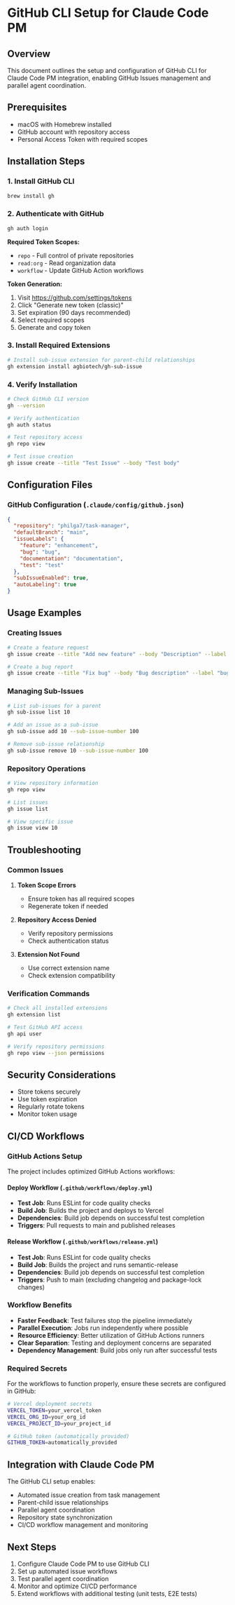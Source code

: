 # GitHub CLI Setup for Claude Code PM

## Overview

This document outlines the setup and configuration of GitHub CLI for Claude Code PM integration, enabling GitHub Issues management and parallel agent coordination.

## Prerequisites

- macOS with Homebrew installed
- GitHub account with repository access
- Personal Access Token with required scopes

## Installation Steps

### 1. Install GitHub CLI

```bash
brew install gh
```

### 2. Authenticate with GitHub

```bash
gh auth login
```

**Required Token Scopes:**
- `repo` - Full control of private repositories
- `read:org` - Read organization data
- `workflow` - Update GitHub Action workflows

**Token Generation:**
1. Visit https://github.com/settings/tokens
2. Click "Generate new token (classic)"
3. Set expiration (90 days recommended)
4. Select required scopes
5. Generate and copy token

### 3. Install Required Extensions

```bash
# Install sub-issue extension for parent-child relationships
gh extension install agbiotech/gh-sub-issue
```

### 4. Verify Installation

```bash
# Check GitHub CLI version
gh --version

# Verify authentication
gh auth status

# Test repository access
gh repo view

# Test issue creation
gh issue create --title "Test Issue" --body "Test body"
```

## Configuration Files

### GitHub Configuration (`.claude/config/github.json`)

```json
{
  "repository": "philga7/task-manager",
  "defaultBranch": "main",
  "issueLabels": {
    "feature": "enhancement",
    "bug": "bug",
    "documentation": "documentation",
    "test": "test"
  },
  "subIssueEnabled": true,
  "autoLabeling": true
}
```

## Usage Examples

### Creating Issues

```bash
# Create a feature request
gh issue create --title "Add new feature" --body "Description" --label "enhancement"

# Create a bug report
gh issue create --title "Fix bug" --body "Bug description" --label "bug"
```

### Managing Sub-Issues

```bash
# List sub-issues for a parent
gh sub-issue list 10

# Add an issue as a sub-issue
gh sub-issue add 10 --sub-issue-number 100

# Remove sub-issue relationship
gh sub-issue remove 10 --sub-issue-number 100
```

### Repository Operations

```bash
# View repository information
gh repo view

# List issues
gh issue list

# View specific issue
gh issue view 10
```

## Troubleshooting

### Common Issues

1. **Token Scope Errors**
   - Ensure token has all required scopes
   - Regenerate token if needed

2. **Repository Access Denied**
   - Verify repository permissions
   - Check authentication status

3. **Extension Not Found**
   - Use correct extension name
   - Check extension compatibility

### Verification Commands

```bash
# Check all installed extensions
gh extension list

# Test GitHub API access
gh api user

# Verify repository permissions
gh repo view --json permissions
```

## Security Considerations

- Store tokens securely
- Use token expiration
- Regularly rotate tokens
- Monitor token usage

## CI/CD Workflows

### GitHub Actions Setup
The project includes optimized GitHub Actions workflows:

#### Deploy Workflow (`.github/workflows/deploy.yml`)
- **Test Job**: Runs ESLint for code quality checks
- **Build Job**: Builds the project and deploys to Vercel
- **Dependencies**: Build job depends on successful test completion
- **Triggers**: Pull requests to main and published releases

#### Release Workflow (`.github/workflows/release.yml`)
- **Test Job**: Runs ESLint for code quality checks
- **Build Job**: Builds the project and runs semantic-release
- **Dependencies**: Build job depends on successful test completion
- **Triggers**: Push to main (excluding changelog and package-lock changes)

### Workflow Benefits
- **Faster Feedback**: Test failures stop the pipeline immediately
- **Parallel Execution**: Jobs run independently where possible
- **Resource Efficiency**: Better utilization of GitHub Actions runners
- **Clear Separation**: Testing and deployment concerns are separated
- **Dependency Management**: Build jobs only run after successful tests

### Required Secrets
For the workflows to function properly, ensure these secrets are configured in GitHub:

```bash
# Vercel deployment secrets
VERCEL_TOKEN=your_vercel_token
VERCEL_ORG_ID=your_org_id
VERCEL_PROJECT_ID=your_project_id

# GitHub token (automatically provided)
GITHUB_TOKEN=automatically_provided
```

## Integration with Claude Code PM

The GitHub CLI setup enables:
- Automated issue creation from task management
- Parent-child issue relationships
- Parallel agent coordination
- Repository state synchronization
- CI/CD workflow management and monitoring

## Next Steps

1. Configure Claude Code PM to use GitHub CLI
2. Set up automated issue workflows
3. Test parallel agent coordination
4. Monitor and optimize CI/CD performance
5. Extend workflows with additional testing (unit tests, E2E tests)
